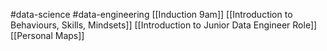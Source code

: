 #data-science #data-engineering 
[[Induction 9am]]
[[Introduction to Behaviours, Skills, Mindsets]]
[[Introduction to Junior Data Engineer Role]]
[[Personal Maps]]